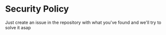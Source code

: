 # Security Policy

Just create an issue in the repository with what you've found
and we'll try to solve it asap
